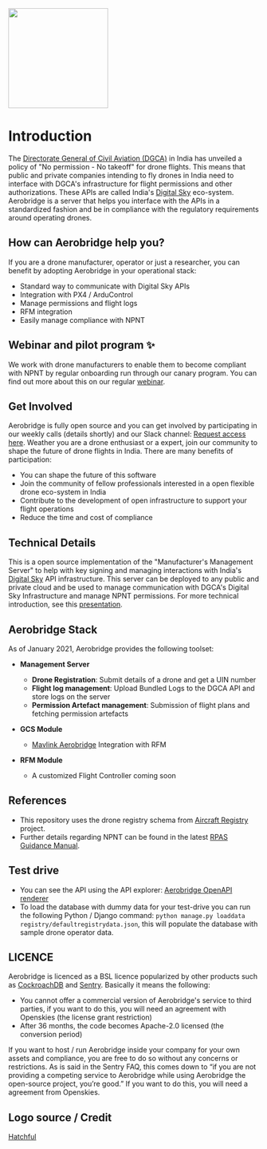 <img src="https://i.imgur.com/88pvVBP.png" height="200">

# Introduction

The [Directorate General of Civil Aviation (DGCA)](https://dgca.gov.in/digigov-portal/) in India has unveiled a policy of "No permission - No takeoff" for drone flights. This means that public and private companies intending to fly drones in India need to interface with DGCA's infrastructure for flight permissions and other authorizations. These APIs are called India's [Digital Sky](https://digitalsky.dgca.gov.in/) eco-system. Aerobridge is a server that helps you interface with the APIs in a standardized fashion and be in compliance with the regulatory requirements around operating drones.

## How can Aerobridge help you?

If you are a drone manufacturer, operator or just a researcher, you can benefit by adopting Aerobridge in your operational stack:

- Standard way to communicate with Digital Sky APIs
- Integration with PX4 / ArduControl
- Manage permissions and flight logs
- RFM integration
- Easily manage compliance with NPNT

## Webinar and pilot program ✨

We work with drone manufacturers to enable them to become compliant with NPNT by regular onboarding run through our canary program. You can find out more about this on our regular [webinar](http://webinar.aerobridge.in).

## Get Involved

Aerobridge is fully open source and you can get involved by participating in our weekly calls (details shortly) and our Slack channel: [Request access here](https://forms.gle/qdUgjJHiFQn2Yuhg6). Weather you are a drone enthusiast or a expert, join our community to shape the future of drone flights in India. There are many benefits of participation:

- You can shape the future of this software
- Join the community of fellow professionals interested in a open flexible drone eco-system in India
- Contribute to the development of open infrastructure to support your flight operations
- Reduce the time and cost of compliance

## Technical Details

This is a open source implementation of the "Manufacturer's Management Server" to help with key signing and managing interactions with India's [Digital Sky](https://digitalsky.dgca.gov.in/) API infrastructure. This server can be deployed to any public and private cloud and be used to manage communication with DGCA's Digital Sky Infrastructure and manage NPNT permissions. For more technical introduction, see this [presentation](https://docs.google.com/presentation/d/1cZrNwNrLtLIj5eKEGql2HN-G1gZFbbGhGbiTB1i16So/edit?usp=sharing).

## Aerobridge Stack

As of January 2021, Aerobridge provides the following toolset:

- **Management Server**
  - __Drone Registration__: Submit details of a drone and get a UIN number 
  - __Flight log management__: Upload Bundled Logs to the DGCA API and store logs on the server
  - __Permission Artefact management__: Submission of flight plans and fetching permission artefacts

- **GCS Module**
  - [Mavlink Aerobridge](https://github.com/openskies-sh/mavlink-aerobridge) Integration with RFM

- **RFM Module**
  - A customized Flight Controller coming soon

## References

- This repository uses the drone registry schema from [Aircraft Registry](https://aircraftregistry.herokuapp.com) project.
- Further details regarding NPNT can be found in the latest [RPAS Guidance Manual](https://public-prd-dgca.s3.ap-south-1.amazonaws.com/InventoryList/headerblock/drones/DGCA%20RPAS%20Guidance%20Manual.pdf).

## Test drive

- You can see the API using the API explorer: [Aerobridge OpenAPI renderer](https://redocly.github.io/redoc/?url=https://raw.githubusercontent.com/openskies-sh/aerobridge/master/api/aerobridge-1.0.0.resolved.yaml)
- To load the database with dummy data for your test-drive you can run the following Python / Django command: `python manage.py loaddata registry/defaultregistrydata.json`, this will populate the database with sample drone operator data.

## LICENCE

Aerobridge is licenced as a BSL licence popularized by other products such as [CockroachDB](https://www.cockroachlabs.com/docs/stable/licensing-faqs.html) and [Sentry](https://blog.sentry.io/2019/11/06/relicensing-sentry). Basically it means the following: 
- You cannot offer a commercial version of Aerobridge's service to third parties, if you want to do this, you will need an agreement with Openskies (the license grant restriction)
- After 36 months, the code becomes Apache-2.0 licensed (the conversion period)

If you want to host / run Aerobridge inside your company for your own assets and compliance, you are free to do so without any concerns or restrictions. As is said in the Sentry FAQ, this comes down to “if you are not providing a competing service to Aerobridge while using Aerobridge the open-source project, you’re good.” If you want to do this, you will need a agreement from Openskies. 


## Logo source / Credit

[Hatchful](https://hatchful.shopify.com/)
